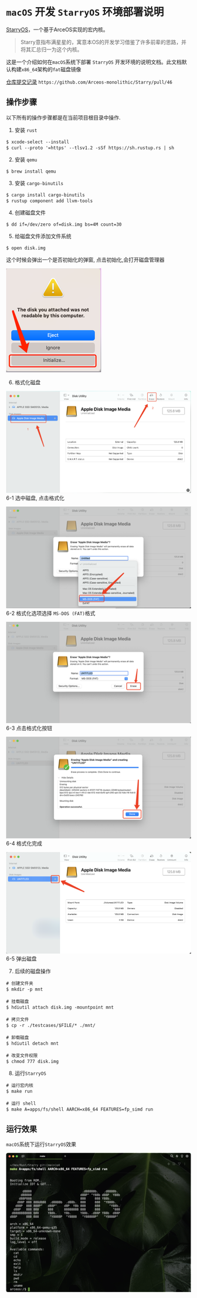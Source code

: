 # `macOS` 开发 `StarryOS` 环境部署说明

[StarryOS](https://github.com/Arceos-monolithic/Starry)，一个基于ArceOS实现的宏内核。

> Starry意指布满星星的，寓意本OS的开发学习借鉴了许多前辈的思路，并将其汇总归一为这个内核。

这是一个介绍如何在`macOS`系统下部署 `StarryOS` 开发环境的说明文档。此文档默认构建`x86_64`架构的`fat`磁盘镜像

[仓库提交记录](https://github.com/Arceos-monolithic/Starry/pull/46) `https://github.com/Arceos-monolithic/Starry/pull/46`

## 操作步骤

以下所有的操作步骤都是在当前项目根目录中操作.

1. 安装 `rust`

```shell
$ xcode-select --install
$ curl --proto '=https' --tlsv1.2 -sSf https://sh.rustup.rs | sh
```

2. 安装 `qemu`

```shell
$ brew install qemu
```

3. 安装 `cargo-binutils`

```shell
$ cargo install cargo-binutils
$ rustup component add llvm-tools
```

4. 创建磁盘文件

```shell
$ dd if=/dev/zero of=disk.img bs=4M count=30
```

5. 给磁盘文件添加文件系统

```shell
$ open disk.img
```

这个时候会弹出一个是否初始化的弹窗, 点击初始化,会打开磁盘管理器

![初始化](../img/StarryOS/001.jpg)

6. 格式化磁盘

![002](../img/StarryOS/002.png)
6-1 选中磁盘, 点击格式化

![003](../img/StarryOS/003.png)
6-2 格式化选项选择 `MS-DOS (FAT)`格式

![004](../img/StarryOS/004.png)
6-3 点击格式化按钮

![005](../img/StarryOS/005.png)
6-4 格式化完成

![006](../img/StarryOS/006.png)
6-5 弹出磁盘

7. 后续的磁盘操作

```shell
# 创建文件夹
$ mkdir -p mnt

# 挂载磁盘
$ hdiutil attach disk.img -mountpoint mnt

# 拷贝文件
$ cp -r ./testcases/$FILE/* ./mnt/

# 卸载磁盘
$ hdiutil detach mnt

# 改变文件权限
$ chmod 777 disk.img
```

8. 运行`StarryOS`

```shell
# 运行宏内核
$ make run

# 运行 shell
$ make A=apps/fs/shell AARCH=x86_64 FEATURES=fp_simd run
```

## 运行效果

`macOS`系统下运行`StarryOS`效果

![007](../img/StarryOS/007.png)
